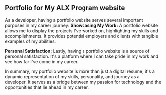 ## Portfolio for My ALX Program website

As a developer, having a portfolio website serves several important purposes in my career journey:
 **Showcasing My Work:** A portfolio website allows me to display the projects I've worked on, highlighting my skills and accomplishments. It provides potential employers and clients with tangible examples of my abilities.

**Personal Satisfaction:** Lastly, having a portfolio website is a source of personal satisfaction. It's a platform where I can take pride in my work and see how far I've come in my career.

In summary, my portfolio website is more than just a digital resume; it's a dynamic representation of my skills, personality, and journey as a developer. It serves as a bridge between my passion for technology and the opportunities that lie ahead in my career.
